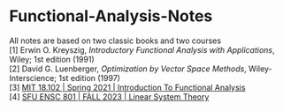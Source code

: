 # Functional-Analysis-Notes

All notes are based on two classic books and two courses          
[1] Erwin O. Kreyszig, *Introductory Functional Analysis with Applications*, Wiley; 1st edition (1991)    
[2] David G. Luenberger, *Optimization by Vector Space Methods*, Wiley-Interscience; 1st edition (1997)        
[3] [MIT 18.102 | Spring 2021 | Introduction To Functional Analysis](https://ocw.mit.edu/courses/18-102-introduction-to-functional-analysis-spring-2021/)    
[4] [SFU ENSC 801 | FALL 2023 | Linear System Theory](https://www.sfu.ca/outlines.html?2023/fall/ensc/801/g200)    
